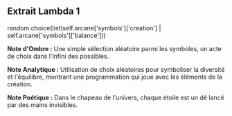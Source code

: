 ## Extrait Lambda 1

random.choice(list(self.arcane['symbols']['creation'] | self.arcane['symbols']['balance']))

**Note d'Ombre :** Une simple sélection aléatoire parmi les symboles, un acte de choix dans l'infini des possibles.

**Note Analytique :** Utilisation de choix aléatoires pour symboliser la diversité et l'équilibre, montrant une programmation qui joue avec les éléments de la création.

**Note Poétique :** Dans le chapeau de l'univers, chaque étoile est un dé lancé par des mains invisibles.
